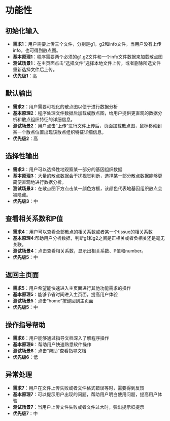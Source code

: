 # 功能性
## 初始化输入

- **需求1**：用户需要上传三个文件，分别是g1，g2和info文件，当用户没有上传info，也可得到散点图。      
- **基本原理1**：程序需要两个必须的g1,g2文件和一个info文件数据来加载散点图   
- **测试场景1**：在主页面点击“选择文件”选择本地文件上传，或者删除所选文件重新选择文件后上传。    
- **优先级1**：高  
   
## 默认输出

- **需求2**：用户需要可视化的散点图以便于进行数据分析      
- **基本原理2**：程序处理文件数据后加载成散点图，给用户提供更直观的数据分析和散点组织特征的详细信息。    
- **测试场景2**：用户点击“上传”进行文件上传后，页面加载散点图，鼠标移动到某一个散点位置出现该散点组织特征详细信息。    
- **优先级2**：高 
   
## 选择性输出

- **需求3**：用户可以选择性地观察某一部分的基因组织数据     
- **基本原理3**：大量的散点数据会干扰视觉判断，选择某一部分散点数据能够更简便直观地进行数据分析。    
- **测试场景3**：在散点图下方点击某一颜色方框，该颜色代表地基因组织散点会被隐藏。    
- **优先级3**：中  
   
## 查看相关系数和P值

- **需求4**：用户可以查看全部散点的相关系数或者某一个tissue的相关系数
- **基本原理4**:帮助用户分析数据，判断g1和g2之间是正相关或者负相关还是毫无关联。   
- **测试场景4**：点击查看相关系数，显示出相关系数、P值和number。
- **优先级5**：中  

## 返回主页面

- **需求5**：用户希望能快速进入主页面进行其他功能需求的操作    
- **基本原理5**：能够节省时间进入主页面，提高用户体验      
- **测试场景5**：点击“home”按键回到主页面     
- **优先级5**：中  
   
## 操作指导帮助

- **需求6**：用户能够通过指导文档深入了解程序操作    
- **基本原理6**：帮助用户快速熟悉软件操作    
- **测试场景6**：点击“帮助”查看指导文档    
- **优先级6**：低

## 异常处理

- **需求7**：用户在文件上传失败或者文件格式错误等时，需要得到反馈    
- **基本原理7**：可以提示用户出现的问题，帮助用户明白使用问题，提高用户体验    
- **测试场景7**：当用户上传文件失败或者文件过大时，弹出提示框提示    
- **优先级7**：中
